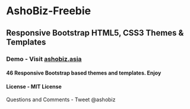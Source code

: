 # AshoBiz-Freebie

## Responsive Bootstrap HTML5, CSS3 Themes &amp; Templates

### Demo - Visit <a href="http://ashobiz.asia">ashobiz.asia</a>

#### 46 Responsive Bootstrap based themes and templates. Enjoy

#### License - MIT License

Questions and Comments - Tweet @ashobiz

